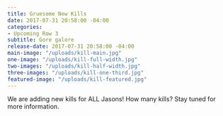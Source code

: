 ```yaml
---
title: Gruesome New Kills
date: 2017-07-31 20:58:00 -04:00
categories:
- Upcoming Row 3
subtitle: Gore galore
release-date: 2017-07-31 20:58:00 -04:00
main-image: "/uploads/kill-main.jpg"
one-image: "/uploads/kill-full-width.jpg"
two-images: "/uploads/kill-half-width.jpg"
three-images: "/uploads/kill-one-third.jpg"
featured-image: "/uploads/kill-featured.jpg"
---
```


We are adding new kills for ALL Jasons! How many kills? Stay tuned for more information. 